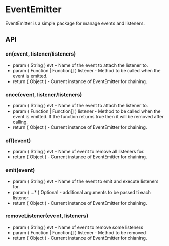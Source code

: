 # EventEmitter

EventEmitter is a simple package for manage events and listeners.

## API

### on(event, listener/listeners)

- param ( String ) evt - Name of the event to attach the listener to.
- param ( Function | Function[] ) listener - Method to be called when the event is emitted.
- return ( Object ) - Current instance of EventEmitter for chaining.

### once(event, listener/listeners)

- param ( String ) evt - Name of the event to attach the listener to.
- param ( Function | Function[] ) listener - Method to be called when the event is emitted. If the function returns true then it will be removed after calling.
- return ( Object ) - Current instance of EventEmitter for chaining.

### off(event)

- param ( String ) evt - Name of event to remove all listeners for.
- return ( Object ) - Current instance of EventEmitter for chaining.

### emit(event)

- param ( String ) evt - Name of the event to emit and execute listeners for.
- param ( …* ) Optional - additional arguments to be passed ti each listener.
- return ( Object ) - Current instance of EventEmitter for chaining.

### removeListener(event, listeners)

- param ( String ) evt - Name of event to remove some listeners
- param ( Function | Function[] ) listener - Method to be removed
- return ( Object ) - Current instance of EventEmitter for chianing.









